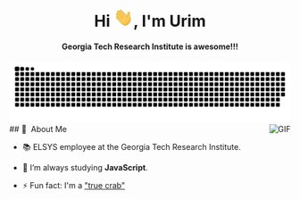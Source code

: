<div align="center">
<h1 align="center">Hi <img width="35" src="https://github.com/1999AZZAR/1999AZZAR/blob/main/resources/img/waving.gif">, I'm Urim</h1>
<h4 align="center">Georgia Tech Research Institute is awesome!!!</h4>
</div>

<div align="center">
  <a href="https://1999azzar.github.io/1999AZZAR/">
  <img  src="https://github.com/1999AZZAR/1999AZZAR/blob/main/resources/img/grid-snake.svg"
       alt="snake" /></a>
</div>

<img align="right" alt="GIF" height="160px" src="https://media.giphy.com/media/du3J3cXyzhj75IOgvA/giphy.gif" />
<div>
  ## 🧭 &nbsp;About Me

  - 📚 ELSYS employee at the Georgia Tech Research Institute.
  <!-- - 🔭 I'm currently working on <a href="#">MyJob</a> -->

  - 🌱  I’m always studying **JavaScript**.

  - ⚡ Fun fact: I'm a <a href="https://en.wikipedia.org/wiki/Crab">"true crab"</a>

  <br>
  

</div>
